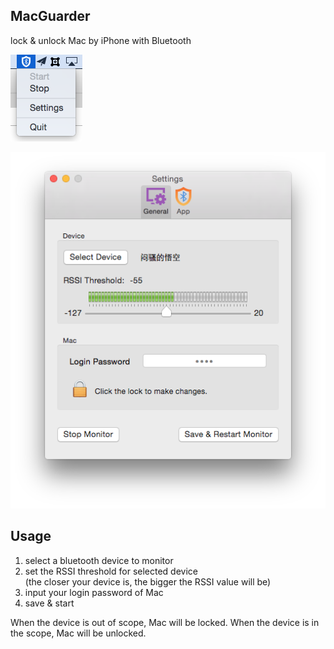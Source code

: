 
## MacGuarder ##

lock &amp; unlock Mac by iPhone with Bluetooth


![StatusBarIcon](screenshot/icon.png)

![Settings](screenshot/Settings.png)


## Usage ##

1. select a bluetooth device to monitor
2. set the RSSI threshold for selected device
<br/>(the closer your device is, the bigger the RSSI value will be)
3. input your login password of Mac
4. save & start

When the device is out of scope, Mac will be locked.
When the device is in the scope, Mac will be unlocked.
